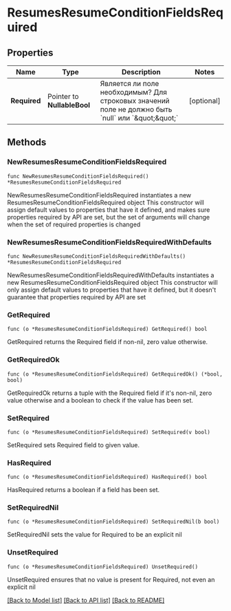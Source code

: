 # ResumesResumeConditionFieldsRequired

## Properties

Name | Type | Description | Notes
------------ | ------------- | ------------- | -------------
**Required** | Pointer to **NullableBool** | Является ли поле необходимым? Для строковых значений поле не должно быть &#x60;null&#x60; или &#x60;\&quot;\&quot;&#x60; | [optional] 

## Methods

### NewResumesResumeConditionFieldsRequired

`func NewResumesResumeConditionFieldsRequired() *ResumesResumeConditionFieldsRequired`

NewResumesResumeConditionFieldsRequired instantiates a new ResumesResumeConditionFieldsRequired object
This constructor will assign default values to properties that have it defined,
and makes sure properties required by API are set, but the set of arguments
will change when the set of required properties is changed

### NewResumesResumeConditionFieldsRequiredWithDefaults

`func NewResumesResumeConditionFieldsRequiredWithDefaults() *ResumesResumeConditionFieldsRequired`

NewResumesResumeConditionFieldsRequiredWithDefaults instantiates a new ResumesResumeConditionFieldsRequired object
This constructor will only assign default values to properties that have it defined,
but it doesn't guarantee that properties required by API are set

### GetRequired

`func (o *ResumesResumeConditionFieldsRequired) GetRequired() bool`

GetRequired returns the Required field if non-nil, zero value otherwise.

### GetRequiredOk

`func (o *ResumesResumeConditionFieldsRequired) GetRequiredOk() (*bool, bool)`

GetRequiredOk returns a tuple with the Required field if it's non-nil, zero value otherwise
and a boolean to check if the value has been set.

### SetRequired

`func (o *ResumesResumeConditionFieldsRequired) SetRequired(v bool)`

SetRequired sets Required field to given value.

### HasRequired

`func (o *ResumesResumeConditionFieldsRequired) HasRequired() bool`

HasRequired returns a boolean if a field has been set.

### SetRequiredNil

`func (o *ResumesResumeConditionFieldsRequired) SetRequiredNil(b bool)`

 SetRequiredNil sets the value for Required to be an explicit nil

### UnsetRequired
`func (o *ResumesResumeConditionFieldsRequired) UnsetRequired()`

UnsetRequired ensures that no value is present for Required, not even an explicit nil

[[Back to Model list]](../README.md#documentation-for-models) [[Back to API list]](../README.md#documentation-for-api-endpoints) [[Back to README]](../README.md)


